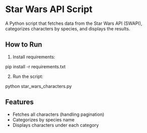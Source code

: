 # Star Wars API Script

A Python script that fetches data from the Star Wars API (SWAPI), categorizes characters by species, 
and displays the results.

## How to Run

1. Install requirements:

pip install -r requirements.txt

2. Run the script:

python star_wars_characters.py

## Features

- Fetches all characters (handling pagination)
- Categorizes by species name
- Displays characters under each category
